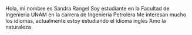 Hola, mi nombre es Sandra Rangel
Soy estudiante en la Facultad de Ingenieria UNAM en la carrera de Ingenieria Petrolera
Me interesan mucho los idiomas, actualmente estoy estudiando el idioma ingles
Amo la naturaleza 
